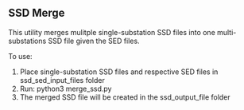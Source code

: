 ## SSD Merge

This utility merges mulitple single-substation SSD files into one multi-substations SSD file given the SED files.

To use:
1) Place single-substation SSD files and respective SED files in ssd_sed_input_files folder
2) Run: python3 merge_ssd.py
3) The merged SSD file will be created in the ssd_output_file folder
